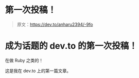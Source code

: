 # 第一次投稿！

> 原文：<https://dev.to/anharu2394/-9fo>

# 成为话题的 dev.to 的第一次投稿！

在做 Ruby 之类的！

这是我在 dev.to 上的第一篇文章。